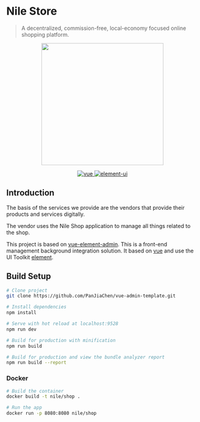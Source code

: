 # Nile Store

> A decentralized, commission-free, local-economy focused online shopping platform.

<p align="center">
  <img width="320" src="https://pbs.twimg.com/profile_images/1096368536874876928/q_ELdaDf_400x400.png">
</p>

<p align="center">
  <a href="https://github.com/vuejs/vue">
    <img src="https://img.shields.io/badge/vue-2.5.17-brightgreen.svg" alt="vue">
  </a>
  <a href="https://github.com/ElemeFE/element">
    <img src="https://img.shields.io/badge/element--ui-2.4.11-brightgreen.svg" alt="element-ui">
  </a>
</p>


## Introduction

The basis of the services we provide are the vendors that provide their products and services digitally. 

The vendor uses the Nile Shop application to manage all things related to the shop.

This project is based on [vue-element-admin](http://panjiachen.github.io/vue-element-admin). This is a front-end management background integration solution. It based on [vue](https://github.com/vuejs/vue) and use the UI Toolkit [element](https://github.com/ElemeFE/element).

## Build Setup

```bash
# Clone project
git clone https://github.com/PanJiaChen/vue-admin-template.git

# Install dependencies
npm install

# Serve with hot reload at localhost:9528
npm run dev

# Build for production with minification
npm run build

# Build for production and view the bundle analyzer report
npm run build --report
```

### Docker

```bash
# Build the container
docker build -t nile/shop .

# Run the app
docker run -p 8080:8080 nile/shop
```